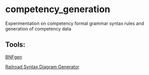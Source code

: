 # competency_generation

Experimentation on competency formal grammar syntax rules and generation of competency data


## Tools:
[BNFgen](https://baturin.org/tools/bnfgen/) 

[Railroad Syntax Diagram Generator](https://bottlecaps.de/rr/ui#_CharCode)
